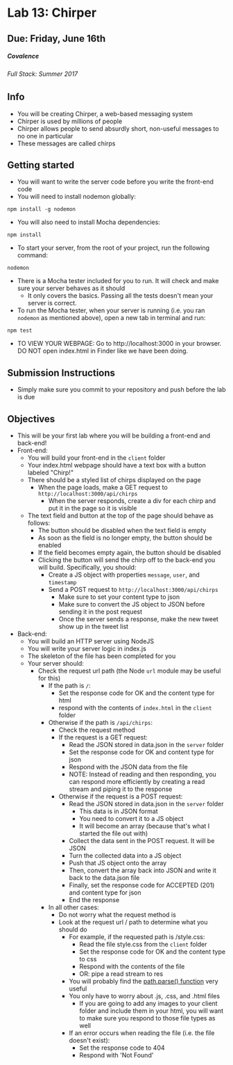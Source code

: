 # Lab 13: Chirper
## Due: Friday, June 16th
##### Covalence 
###### Full Stack: Summer 2017

## Info
* You will be creating Chirper, a web-based messaging system
* Chirper is used by millions of people
* Chirper allows people to send absurdly short, non-useful messages to no one in particular
* These messages are called chirps

## Getting started
* You will want to write the server code before you write the front-end code
* You will need to install nodemon globally:
```
npm install -g nodemon
```
* You will also need to install Mocha dependencies:
```
npm install
```
* To start your server, from the root of your project, run the following command:
```
nodemon
```
* There is a Mocha tester included for you to run. It will check and make sure your server behaves as it should
    * It only covers the basics. Passing all the tests doesn't mean your server is correct.
* To run the Mocha tester, when your server is running (i.e. you ran `nodemon` as mentioned above), open a new tab in terminal and run:
```
npm test
```
* TO VIEW YOUR WEBPAGE: Go to http://localhost:3000 in your browser. DO NOT open index.html in Finder like we have been doing.


## Submission Instructions
* Simply make sure you commit to your repository and push before the lab is due

## Objectives
* This will be your first lab where you will be building a front-end and back-end!
* Front-end:
    * You will build your front-end in the `client` folder
    * Your index.html webpage should have a text box with a button labeled "Chirp!"
    * There should be a styled list of chirps displayed on the page
        * When the page loads, make a GET request to `http://localhost:3000/api/chirps`
            * When the server responds, create a div for each chirp and put it in the page so it is visible
    * The text field and button at the top of the page should behave as follows:
        * The button should be disabled when the text field is empty
        * As soon as the field is no longer empty, the button should be enabled
        * If the field becomes empty again, the button should be disabled
        * Clicking the button will send the chirp off to the back-end you will build. Specifically, you should:
            * Create a JS object with properties `message`, `user`, and `timestamp`
            * Send a POST request to `http://localhost:3000/api/chirps`
                * Make sure to set your content type to json
                * Make sure to convert the JS object to JSON before sending it in the post request
                * Once the server sends a response, make the new tweet show up in the tweet list
* Back-end:
    * You will build an HTTP server using NodeJS
    * You will write your server logic in index.js
    * The skeleton of the file has been completed for you
    * Your server should:
        * Check the request url path (the Node `url` module may be useful for this)
            * If the path is `/`:
                * Set the response code for OK and the content type for html
                * respond with the contents of `index.html` in the `client` folder
            * Otherwise if the path is `/api/chirps`:
                * Check the request method
                * If the request is a GET request:
                    * Read the JSON stored in data.json in the `server` folder
                    * Set the response code for OK and content type for json
                    * Respond with the JSON data from the file
                    * NOTE: Instead of reading and then responding, you can respond more efficiently by creating a read stream and piping it to the response
                * Otherwise if the request is a POST request:
                    * Read the JSON stored in data.json in the `server` folder
                        * This data is in JSON format
                        * You need to convert it to a JS object
                        * It will become an array (because that's what I started the file out with)
                    * Collect the data sent in the POST request. It will be JSON
                    * Turn the collected data into a JS object
                    * Push that JS object onto the array
                    * Then, convert the array back into JSON and write it back to the data.json file
                    * Finally, set the response code for ACCEPTED (201) and content type for json
                    * End the response
            * In all other cases:
                * Do not worry what the request method is
                * Look at the request url / path to determine what you should do
                    * For example, if the requested path is /style.css:
                        * Read the file style.css from the `client` folder
                        * Set the response code for OK and the content type to css
                        * Respond with the contents of the file
                        * OR: pipe a read stream to res
                    * You will probably find the [path.parse() function](https://nodejs.org/api/path.html#path_path_parse_path) very useful
                    * You only have to worry about .js, .css, and .html files
                        * If you are going to add any images to your client folder and include them in your html, you will want to make sure you respond to those file types as well
                    * If an error occurs when reading the file (i.e. the file doesn't exist):
                        * Set the response code to 404
                        * Respond with 'Not Found'
